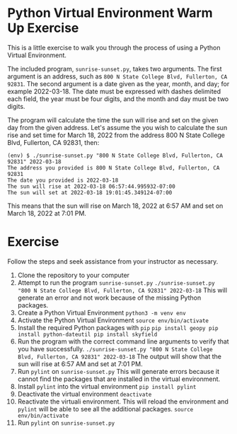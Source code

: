
# Python Virtual Environment Warm Up Exercise

This is a little exercise to walk you through the process of using a Python Virtual Environment.

The included program, `sunrise-sunset.py`, takes two arguments. The first argument is an address, such as `800 N State College Blvd, Fullerton, CA 92831`. The second argument is a date given as the year, month, and day; for example 2022-03-18. The date must be expressed with dashes delimited each field, the year must be four digits, and the month and day must be two digits.

The program will calculate the time the sun will rise and set on the given day from the given address. Let's assume the you wish to calculate the sun rise and set time for March 18, 2022 from the address 800 N State College Blvd, Fullerton, CA 92831, then:
```
(env) $ ./sunrise-sunset.py "800 N State College Blvd, Fullerton, CA 92831" 2022-03-18
The address you provided is 800 N State College Blvd, Fullerton, CA 92831
The date you provided is 2022-03-18
The sun will rise at 2022-03-18 06:57:44.995932-07:00
The sun will set at 2022-03-18 19:01:45.349124-07:00
```
This means that the sun will rise on March 18, 2022 at 6:57 AM and set on March 18, 2022 at 7:01 PM.

# Exercise
Follow the steps and seek assistance from your instructor as necessary.

1. Clone the repository to your computer
1. Attempt to run the program `sunrise-sunset.py`
`./sunrise-sunset.py "800 N State College Blvd, Fullerton, CA 92831" 2022-03-18`
This will generate an error and not work because of the missing Python packages.
1. Create a Python Virtual Environment
`python3 -m venv env`
1. Activate the Python Virtual Environment
`source env/bin/activate`
1. Install the required Python packages with `pip`
`pip install geopy
pip install python-dateutil
pip install skyfield`
1. Run the program with the correct command line arguments to verify that you have successfully.
`./sunrise-sunset.py "800 N State College Blvd, Fullerton, CA 92831" 2022-03-18`
The output will show that the sun will rise at 6:57 AM and set at 7:01 PM.
1. Run `pylint` on `sunrise-sunset.py`
This will generate errors because it cannot find the packages that are installed in the virtual environment.
1. Install `pylint` into the virtual environment
`pip install pylint`
1. Deactivate the virtual environment
`deactivate`
1. Reactivate the virtuali environment. This will reload the environment and `pylint` will be able to see all the additional packages.
`source env/bin/activate`
1. Run `pylint` on `sunrise-sunset.py`
